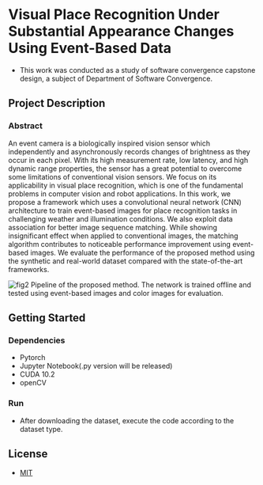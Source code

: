 # Visual Place Recognition Under Substantial Appearance Changes Using Event-Based Data
* This work was conducted as a study of software convergence capstone design, a subject of Department of Software Convergence.

## Project Description
### Abstract
An event camera is a biologically inspired vision sensor which independently and
asynchronously records changes of brightness as they occur in each pixel. With its high
measurement rate, low latency, and high dynamic range properties, the sensor has a great
potential to overcome some limitations of conventional vision sensors. We focus on its
applicability in visual place recognition, which is one of the fundamental problems in
computer vision and robot applications. In this work, we propose a framework which
uses a convolutional neural network (CNN) architecture to train event-based images for
place recognition tasks in challenging weather and illumination conditions. We also
exploit data association for better image sequence matching. While showing insignificant effect when applied to conventional images, the matching algorithm contributes to
noticeable performance improvement using event-based images. We evaluate the performance of the proposed method using the synthetic and real-world dataset compared with
the state-of-the-art frameworks.

![fig2](https://user-images.githubusercontent.com/45928371/84344336-72cb2d80-abe5-11ea-9658-fac787b5c701.png)
Pipeline of the proposed method. The network is trained offline and tested using
event-based images and color images for evaluation.

## Getting Started
### Dependencies
* Pytorch
* Jupyter Notebook(.py version will be released)
* CUDA 10.2
* openCV

### Run
* After downloading the dataset, execute the code according to the dataset type.

## License
* [MIT](https://choosealicense.com/licenses/mit/)


